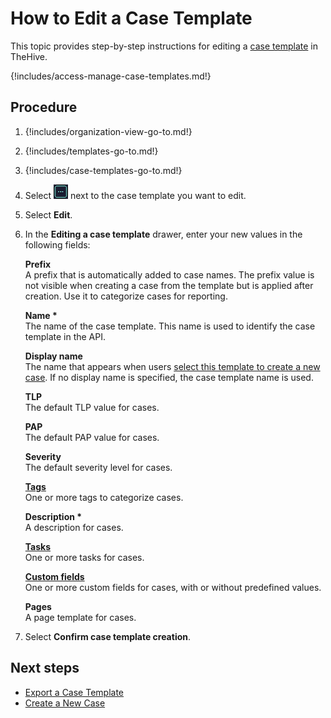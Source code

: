# How to Edit a Case Template

This topic provides step-by-step instructions for editing a [case template](about-case-templates.md) in TheHive.

{!includes/access-manage-case-templates.md!}

## Procedure

1. {!includes/organization-view-go-to.md!}

2. {!includes/templates-go-to.md!}

3. {!includes/case-templates-go-to.md!}

4. Select ![Three dots](../../../../../images/user-guides/organization/configure-organization/three-dots.png) next to the case template you want to edit.

5. Select **Edit**.

6. In the **Editing a case template** drawer, enter your new values in the following fields:

    **Prefix**  
    A prefix that is automatically added to case names. The prefix value is not visible when creating a case from the template but is applied after creation. Use it to categorize cases for reporting.
        
    **Name \***  
    The name of the case template. This name is used to identify the case template in the API.
    
    **Display name**  
    The name that appears when users [select this template to create a new case](../../../analyst-corner/cases/create-a-new-case.md). If no display name is specified, the case template name is used.
    
    **TLP**  
    The default TLP value for cases.
    
    **PAP**  
    The default PAP value for cases.
    
    **Severity**  
    The default severity level for cases.
    
    **[Tags](../../manage-custom-tags/about_custom_tags.md)**  
    One or more tags to categorize cases.
    
    **Description \***  
    A description for cases.
    
    **[Tasks](../../../../analyst-corner/tasks/about-tasks.md)**  
    One or more tasks for cases.
    
    **[Custom fields](../../../../../administration/custom-fields/about-custom-fields.md)**  
    One or more custom fields for cases, with or without predefined values.
    
    **Pages**  
    A page template for cases.

7. Select **Confirm case template creation**.

## Next steps

* [Export a Case Template](export-a-case-template.md)
* [Create a New Case](../../../../analyst-corner/cases/create-a-new-case.md)